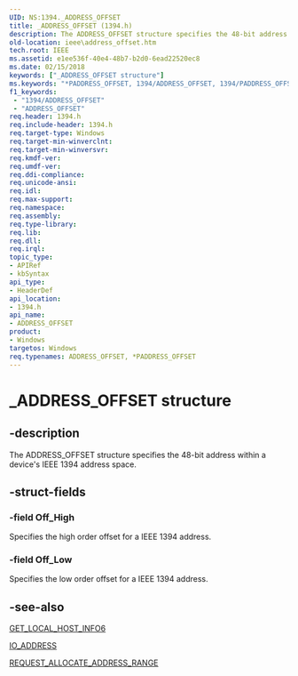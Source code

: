 ```yaml
---
UID: NS:1394._ADDRESS_OFFSET
title: _ADDRESS_OFFSET (1394.h)
description: The ADDRESS_OFFSET structure specifies the 48-bit address within a device's IEEE 1394 address space.
old-location: ieee\address_offset.htm
tech.root: IEEE
ms.assetid: e1ee536f-40e4-48b7-b2d0-6ead22520ec8
ms.date: 02/15/2018
keywords: ["_ADDRESS_OFFSET structure"]
ms.keywords: "*PADDRESS_OFFSET, 1394/ADDRESS_OFFSET, 1394/PADDRESS_OFFSET, 1394stct_7b2efd3c-fcd3-4a01-8ece-8a70975787b1.xml, ADDRESS_OFFSET, ADDRESS_OFFSET structure [Buses], IEEE.address_offset, PADDRESS_OFFSET, PADDRESS_OFFSET structure pointer [Buses], _ADDRESS_OFFSET"
f1_keywords:
 - "1394/ADDRESS_OFFSET"
 - "ADDRESS_OFFSET"
req.header: 1394.h
req.include-header: 1394.h
req.target-type: Windows
req.target-min-winverclnt: 
req.target-min-winversvr: 
req.kmdf-ver: 
req.umdf-ver: 
req.ddi-compliance: 
req.unicode-ansi: 
req.idl: 
req.max-support: 
req.namespace: 
req.assembly: 
req.type-library: 
req.lib: 
req.dll: 
req.irql: 
topic_type:
- APIRef
- kbSyntax
api_type:
- HeaderDef
api_location:
- 1394.h
api_name:
- ADDRESS_OFFSET
product:
- Windows
targetos: Windows
req.typenames: ADDRESS_OFFSET, *PADDRESS_OFFSET
---
```


# _ADDRESS_OFFSET structure


## -description


The ADDRESS_OFFSET structure specifies the 48-bit address within a device's IEEE 1394 address space.


## -struct-fields




### -field Off_High

Specifies the high order offset for a IEEE 1394 address.


### -field Off_Low

Specifies the low order offset for a IEEE 1394 address.


## -see-also




<a href="https://docs.microsoft.com/windows-hardware/drivers/ddi/1394/ns-1394-_get_local_host_info6">GET_LOCAL_HOST_INFO6</a>



<a href="https://docs.microsoft.com/windows-hardware/drivers/ddi/1394/ns-1394-_io_address">IO_ADDRESS</a>



<a href="https://msdn.microsoft.com/library/windows/hardware/ff537632">REQUEST_ALLOCATE_ADDRESS_RANGE</a>
 

 

